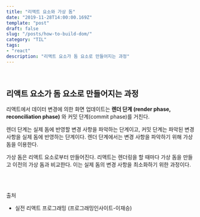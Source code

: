 ```yaml
---
title: "리액트 요소와 가상 돔"
date: "2019-11-28T14:00:00.169Z"
template: "post"
draft: false
slug: "/posts/how-to-build-dom/"
category: "TIL"
tags:
- "react"
description: "리액트 요소가 돔 요소로 만들어지는 과정"
---
```


<br>

## 리액트 요소가 돔 요소로 만들어지는 과정

리액트에서 데이터 변경에 의한 화면 업데이트는 **렌더 단계 (render phase, reconciliation phase)** 와 커밋 단계(commit phase)를 거친다.

렌더 단계는 실제 돔에 반영할 변경 사항을 파악하는 단계이고, 커밋 단계는 파악된 변경 사항을 실제 돔에 반영하는 단계이다. 렌더 단계에서는 변경 사항을 파악하기 위해 가상 돔을 이용한다.

가상 돔은 리액트 요소로부터 만들어진다. 리액트는 렌더링을 할 때마다 가상 돔을 만들고 이전의 가상 돔과 비교한다. 이는 실제 돔의 변경 사항을 최소화하기 위한 과정이다.

<br>
<br>

출처
- 실전 리액트 프로그래밍 (프로그래밍인사이트-이재승)
